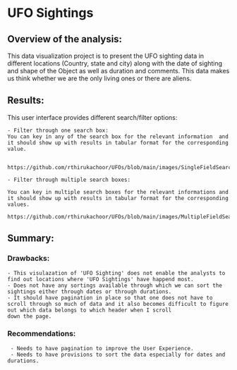 # UFO Sightings
## Overview of the analysis:

This data visualization project is to present the UFO sighting data in different locations (Country, state and city) along with the date of sighting and shape of the Object as well as 
duration and comments. This data makes us think whether we are the only living ones or there are aliens.

## Results:

This user interface provides different search/filter options:
     
    - Filter through one search box:
    You can key in any of the search box for the relevant information  and it should show up with results in tabular format for the corresponding value. 

    
    https://github.com/rthirukachoor/UFOs/blob/main/images/SingleFieldSearch.PNG

    - Filter through multiple search boxes:

    You can key in multiple search boxes for the relevant informations and it should show up with results in tabular format for the corresponding values. 

    https://github.com/rthirukachoor/UFOs/blob/main/images/MultipleFieldSearch.PNG

## Summary:
### Drawbacks:
    - This visulazation of 'UFO Sighting' does not enable the analysts to find out locations where 'UFO Sightings' have happend most. 
    - Does not have any sortings available through which we can sort the sightings either through dates or through durations.
    - It should have pagination in place so that one does not have to scroll through so much of data and it also becomes difficult to figure out which data belongs to which header when I scroll
    down the page. 


### Recommendations:
     - Needs to have pagination to improve the User Experience.
     - Needs to have provisions to sort the data especially for dates and durations.
